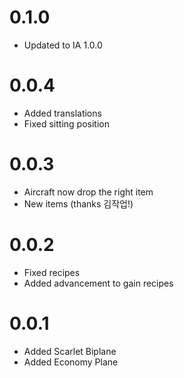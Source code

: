 # 0.1.0

* Updated to IA 1.0.0

# 0.0.4

* Added translations
* Fixed sitting position

# 0.0.3

* Aircraft now drop the right item
* New items (thanks 김작업!)

# 0.0.2

* Fixed recipes
* Added advancement to gain recipes

# 0.0.1

* Added Scarlet Biplane
* Added Economy Plane